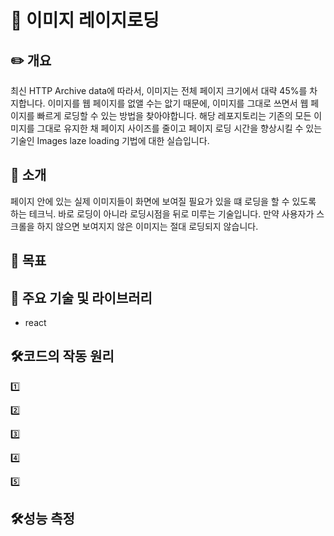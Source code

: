 # 🚀 이미지 레이지로딩
## ✏️ 개요
최신 HTTP Archive data에 따라서, 이미지는 전체 페이지 크기에서 대략 45%를 차지합니다. 이미지를 웹 페이지를 없앨 수는 앖기 때문에, 이미지를 그대로 쓰면서 웹 페이지를 빠르게 로딩할 수 있는 방법을 찾아야합니다. 해당 레포지토리는 기존의 모든 이미지를 그대로 유지한 채 페이지 사이즈를 줄이고 페이지 로딩 시간을 향상시킬 수 있는 기술인 Images laze loading 기법에 대한 실습입니다.

## 📌 소개
페이지 안에 있는 실제 이미지들이 화면에 보여질 필요가 있을 떄 로딩을 할 수 있도록 하는 테크닉. 바로 로딩이 아니라 로딩시점을 뒤로 미루는 기술입니다. 만약 사용자가 스크롤을 하지 않으면 보여지지 않은 이미지는 절대 로딩되지 않습니다.

## 🎯 목표


## 📂 주요 기술 및 라이브러리
- react

## 🛠️코드의 작동 원리
1️⃣
  
2️⃣ 
  
3️⃣ 

4️⃣
  
5️⃣ 

## 🛠️성능 측정
<div style="gap: 10px;">
</div>
